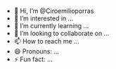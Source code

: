 - 👋 Hi, I’m @Ciroemilioporras
- 👀 I’m interested in ...
- 🌱 I’m currently learning ...
- 💞️ I’m looking to collaborate on ...
- 📫 How to reach me ...
- 😄 Pronouns: ...
- ⚡ Fun fact: ...

<!---
Ciroemilioporras/Ciroemilioporras is a ✨ special ✨ repository because its `README.md` (this file) appears on your GitHub profile.
You can click the Preview link to take a look at your changes.
--->
